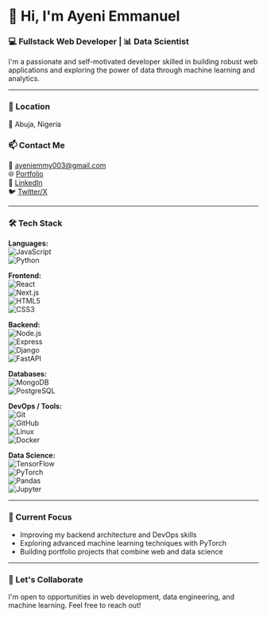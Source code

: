 # 👋 Hi, I'm Ayeni Emmanuel

### 💻 Fullstack Web Developer | 📊 Data Scientist

I'm a passionate and self-motivated developer skilled in building robust web applications and exploring the power of data through machine learning and analytics.

---

### 📍 Location
📌 Abuja, Nigeria

### 📫 Contact Me
📧 [ayeniemmy003@gmail.com](mailto:ayeniemmy003@gmail.com)  
🌐 [Portfolio](https://ayeniemmy.me)  
💼 [LinkedIn](https://www.linkedin.com/in/ayeniemmy)  
🐦 [Twitter/X](https://x.com/ayeniemmy)

---

### 🛠️ Tech Stack

**Languages:**  
![JavaScript](https://img.shields.io/badge/-JavaScript-black?style=flat-square&logo=javascript)  
![Python](https://img.shields.io/badge/-Python-black?style=flat-square&logo=python)

**Frontend:**  
![React](https://img.shields.io/badge/-React-black?style=flat-square&logo=react)  
![Next.js](https://img.shields.io/badge/-Next.js-black?style=flat-square&logo=next.js)  
![HTML5](https://img.shields.io/badge/-HTML5-black?style=flat-square&logo=html5)  
![CSS3](https://img.shields.io/badge/-CSS3-black?style=flat-square&logo=css3)

**Backend:**  
![Node.js](https://img.shields.io/badge/-Node.js-black?style=flat-square&logo=node.js)  
![Express](https://img.shields.io/badge/-Express-black?style=flat-square&logo=express)  
![Django](https://img.shields.io/badge/-Django-black?style=flat-square&logo=django)  
![FastAPI](https://img.shields.io/badge/-FastAPI-black?style=flat-square&logo=fastapi)

**Databases:**  
![MongoDB](https://img.shields.io/badge/-MongoDB-black?style=flat-square&logo=mongodb)  
![PostgreSQL](https://img.shields.io/badge/-PostgreSQL-black?style=flat-square&logo=postgresql)

**DevOps / Tools:**  
![Git](https://img.shields.io/badge/-Git-black?style=flat-square&logo=git)  
![GitHub](https://img.shields.io/badge/-GitHub-black?style=flat-square&logo=github)  
![Linux](https://img.shields.io/badge/-Linux-black?style=flat-square&logo=linux)  
![Docker](https://img.shields.io/badge/-Docker-black?style=flat-square&logo=docker)

**Data Science:**  
![TensorFlow](https://img.shields.io/badge/-TensorFlow-black?style=flat-square&logo=tensorflow)  
![PyTorch](https://img.shields.io/badge/-PyTorch-black?style=flat-square&logo=pytorch)  
![Pandas](https://img.shields.io/badge/-Pandas-black?style=flat-square&logo=pandas)  
![Jupyter](https://img.shields.io/badge/-Jupyter-black?style=flat-square&logo=jupyter)

---

### 📘 Current Focus
- Improving my backend architecture and DevOps skills
- Exploring advanced machine learning techniques with PyTorch
- Building portfolio projects that combine web and data science

---

### 🤝 Let's Collaborate
I'm open to opportunities in web development, data engineering, and machine learning. Feel free to reach out!

